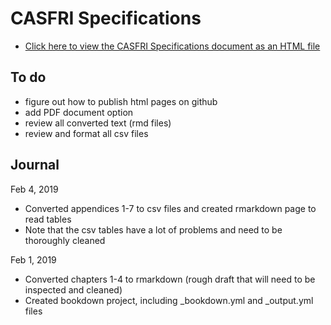 # CASFRI Specifications

* [Click here to view the CASFRI Specifications document as an HTML file](html/index.html)

## To do

  * figure out how to publish html pages on github
  * add PDF document option
  * review all converted text (rmd files)
  * review and format all csv files

## Journal

Feb 4, 2019

  * Converted appendices 1-7 to csv files and created rmarkdown page to read tables
  * Note that the csv tables have a lot of problems and need to be thoroughly cleaned
  
Feb 1, 2019

  * Converted chapters 1-4 to rmarkdown (rough draft that will need to be inspected and cleaned)
  * Created bookdown project, including _bookdown.yml and _output.yml files
  